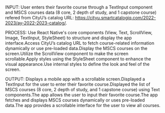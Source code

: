 INPUT:
  User enters their favorite course through a TextInput component and MSCS courses data (8 core, 2 depth of study, and 1 capstone course) refered from CityU’s catalog URL: https://cityu.smartcatalogiq.com/2022-2023/ay-2022-2023-catalog/.

PROCESS:
 Use React Native's core components (View, Text, ScrollView, Image, TextInput, StyleSheet) to structure and display the app interface.Access CityU’s catalog URL to fetch course-related information dynamically or use pre-loaded data.Display the MSCS courses on the screen.Utilize the ScrollView component to make the screen scrollable.Apply styles using the StyleSheet component to enhance the visual appearance.Use internal styles to define the look and feel of the screen.

OUTPUT:
 Displays a mobile app with a scrollable screen.Displayed a TextInput for the user to enter their favorite course.Displayed the list of MSCS courses (8 core, 2 depth of study, and 1 capstone course) using Text components.The app allows the user to input their favorite course.The app fetches and displays MSCS courses dynamically or uses pre-loaded data.The app provides a scrollable interface for the user to view all courses.